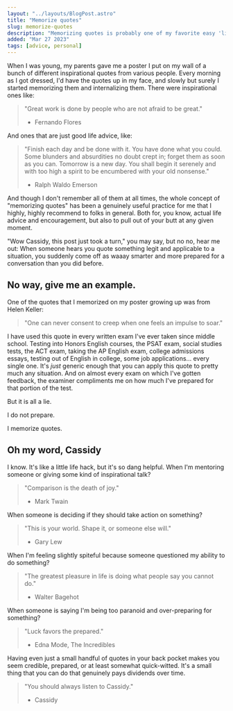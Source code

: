 ```yaml
---
layout: "../layouts/BlogPost.astro"
title: "Memorize quotes"
slug: memorize-quotes
description: "Memorizing quotes is probably one of my favorite easy 'life hacks'."
added: "Mar 27 2023"
tags: [advice, personal]
---
```


When I was young, my parents gave me a poster I put on my wall of a bunch of different inspirational quotes from various people. Every morning as I got dressed, I'd have the quotes up in my face, and slowly but surely I started memorizing them and internalizing them. There were inspirational ones like:

> "Great work is done by people who are not afraid to be great."
>
> - Fernando Flores

And ones that are just good life advice, like:

> "Finish each day and be done with it. You have done what you could. Some blunders and absurdities no doubt crept in; forget them as soon as you can. Tomorrow is a new day. You shall begin it serenely and with too high a spirit to be encumbered with your old nonsense."
>
> - Ralph Waldo Emerson

And though I don't remember all of them at all times, the whole concept of "memorizing quotes" has been a genuinely useful practice for me that I highly, highly recommend to folks in general. Both for, you know, actual life advice and encouragement, but also to pull out of your butt at any given moment.

"Wow Cassidy, this post just took a turn," you may say, but no no, hear me out: When someone hears you quote something legit and applicable to a situation, you suddenly come off as waaay smarter and more prepared for a conversation than you did before.

## No way, give me an example.

One of the quotes that I memorized on my poster growing up was from Helen Keller:

> "One can never consent to creep when one feels an impulse to soar."

I have used this quote in every written exam I've ever taken since middle school. Testing into Honors English courses, the PSAT exam, social studies tests, the ACT exam, taking the AP English exam, college admissions essays, testing out of English in college, some job applications... every single one. It's _just_ generic enough that you can apply this quote to pretty much any situation. And on almost every exam on which I've gotten feedback, the examiner compliments me on how much I've prepared for that portion of the test.

But it is all a lie.

I do not prepare.

I memorize quotes.

## Oh my word, Cassidy

I know. It's like a little life hack, but it's so dang helpful. When I'm mentoring someone or giving some kind of inspirational talk?

> "Comparison is the death of joy."
>
> - Mark Twain

When someone is deciding if they should take action on something?

> "This is your world. Shape it, or someone else will."
>
> - Gary Lew

When I'm feeling slightly spiteful because someone questioned my ability to do something?

> "The greatest pleasure in life is doing what people say you cannot do."
>
> - Walter Bagehot

When someone is saying I'm being too paranoid and over-preparing for something?

> "Luck favors the prepared."
>
> - Edna Mode, The Incredibles

Having even just a small handful of quotes in your back pocket makes you seem credible, prepared, or at least somewhat quick-witted. It's a small thing that you can do that genuinely pays dividends over time.

> "You should always listen to Cassidy."
>
> - Cassidy
